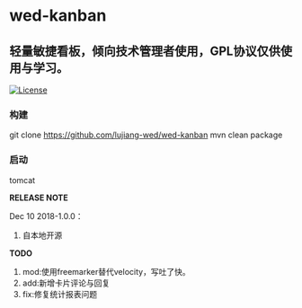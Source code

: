 # wed-kanban

## 轻量敏捷看板，倾向技术管理者使用，GPL协议仅供使用与学习。 ##

[![License](https://img.shields.io/eclipse-marketplace/l/notepad4e.svg)](http://www.gnu.org/licenses/gpl-3.0.html)

### 构建
  git clone https://github.com/lujiang-wed/wed-kanban
	mvn clean package
  
### 启动
  tomcat

**RELEASE NOTE**

Dec 10 2018-1.0.0：

1. 自本地开源

**TODO**

1. mod:使用freemarker替代velocity，写吐了快。
2. add:新增卡片评论与回复
3. fix:修复统计报表问题
